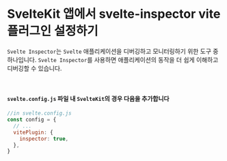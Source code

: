 # SvelteKit 앱에서 svelte-inspector vite 플러그인 설정하기

`Svelte Inspector`는 `Svelte` 애플리케이션을 디버깅하고 모니터링하기 위한 도구 중 하나입니다. `Svelte Inspector`를 사용하면 애플리케이션의 동작을 더 쉽게 이해하고 디버깅할 수 있습니다.

&nbsp;

#### `svelte.config.js` 파일 내 `SvelteKit`의 경우 다음을 추가합니다

```js
//in svelte.config.js
const config = {
  // ...
  vitePlugin: {
    inspector: true,   
  },
}
```
